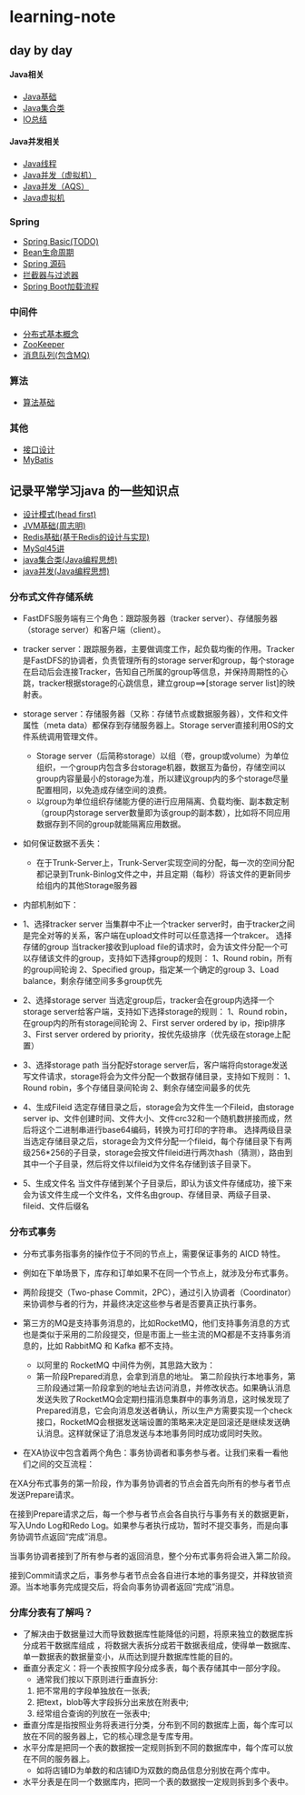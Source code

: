# learning-note
## day by day
#### Java相关
- [Java基础](https://github.com/rbmonster/learning-note/blob/master/src/main/java/com/learning/basic)
- [Java集合类](https://github.com/rbmonster/learning-note/blob/master/src/main/java/com/learning/basic/COLLECTION.md)
- [IO总结](https://github.com/rbmonster/learning-note/tree/master/src/main/java/com/learning/io/)
#### Java并发相关
  - [Java线程](https://github.com/rbmonster/learning-note/blob/master/src/main/java/com/learning/basic/THREAD.md)
  - [Java并发（虚拟机）](https://github.com/rbmonster/learning-note/blob/master/src/main/java/com/learning/basic/CONCURRENT.md)
  - [Java并发（AQS）](https://github.com/rbmonster/learning-note/blob/master/src/main/java/com/learning/basic/CONCURRENTTOOL.md)
- [Java虚拟机](https://github.com/rbmonster/learning-note/blob/master/src/main/java/com/learning/basic/JVM.md)

### Spring
- [Spring Basic(TODO)](https://github.com/rbmonster/learning-note/blob/master/src/main/java/com/four)
- [Bean生命周期](https://github.com/rbmonster/learning-note/blob/master/src/main/java/com/four/LIFECYCLE.md)
- [Spring 源码](https://github.com/rbmonster/learning-note/blob/master/src/main/java/com/four/SOURCECODE.md)
- [拦截器与过滤器](https://github.com/rbmonster/learning-note/blob/master/src/main/java/com/four/FILTERANDINTERCEPTOR.md)
- [Spring Boot加载流程](https://github.com/rbmonster/learning-note/blob/master/src/main/java/com/four/SPRINGBOOT.md)

### 中间件
- [分布式基本概念](https://github.com/rbmonster/learning-note/blob/master/src/main/java/com/learning/basic/DISTRIBUTED-SYSTEM.md)
- [ZooKeeper](https://github.com/rbmonster/learning-note/blob/master/src/main/java/com/learning/basic/ZOOKEEPER.md)
- [消息队列(包含MQ)](https://github.com/rbmonster/learning-note/blob/master/src/main/java/com/learning/basic/MESSAGEQUEUE.md)

### 算法
- [算法基础](https://github.com/rbmonster/learning-note/tree/master/src/main/java/com/learning/algorithm)

### 其他
- [接口设计](https://github.com/rbmonster/learning-note/blob/master/src/main/java/com/design/apidesign)
- [MyBatis](https://github.com/rbmonster/learning-note/blob/master/src/main/java/com/learning/basic/MYBATIS.md)

## 记录平常学习java 的一些知识点
- [设计模式(head first)](https://github.com/rbmonster/learning-note/tree/master/src/main/java/com/learning/design)
- [JVM基础(周志明)](https://github.com/rbmonster/learning-note/tree/master/src/main/java/com/learning/jvm)
- [Redis基础(基于Redis的设计与实现)](https://github.com/rbmonster/learning-note/tree/master/src/main/java/com/learning/redis)
- [MySql45讲](https://github.com/rbmonster/learning-note/tree/master/src/main/java/com/learning/mysql)
- [java集合类(Java编程思想)](https://github.com/rbmonster/learning-note/tree/master/src/main/java/com/learning/collection)
- [java并发(Java编程思想)](https://github.com/rbmonster/learning-note/tree/master/src/main/java/com/learning/concurrent)


### 分布式文件存储系统
- FastDFS服务端有三个角色：跟踪服务器（tracker server）、存储服务器（storage server）和客户端（client）。
- tracker server：跟踪服务器，主要做调度工作，起负载均衡的作用。Tracker是FastDFS的协调者，负责管理所有的storage server和group，每个storage在启动后会连接Tracker，告知自己所属的group等信息，并保持周期性的心跳，tracker根据storage的心跳信息，建立group==&gt;[storage server list]的映射表。
- storage server：存储服务器（又称：存储节点或数据服务器），文件和文件属性（meta data）都保存到存储服务器上。Storage server直接利用OS的文件系统调用管理文件。
  - Storage server（后简称storage）以组（卷，group或volume）为单位组织，一个group内包含多台storage机器，数据互为备份，存储空间以group内容量最小的storage为准，所以建议group内的多个storage尽量配置相同，以免造成存储空间的浪费。
  - 以group为单位组织存储能方便的进行应用隔离、负载均衡、副本数定制（group内storage server数量即为该group的副本数），比如将不同应用数据存到不同的group就能隔离应用数据。
  
- 如何保证数据不丢失：
  - 在于Trunk-Server上，Trunk-Server实现空间的分配，每一次的空间分配都记录到Trunk-Binlog文件之中，并且定期（每秒）将该文件的更新同步给组内的其他Storage服务器

- 内部机制如下：
- 1、选择tracker server
  当集群中不止一个tracker server时，由于tracker之间是完全对等的关系，客户端在upload文件时可以任意选择一个trakcer。 选择存储的group 当tracker接收到upload file的请求时，会为该文件分配一个可以存储该文件的group，支持如下选择group的规则：
  1、Round robin，所有的group间轮询
  2、Specified group，指定某一个确定的group
  3、Load balance，剩余存储空间多多group优先
- 2、选择storage server
  当选定group后，tracker会在group内选择一个storage server给客户端，支持如下选择storage的规则：
  1、Round robin，在group内的所有storage间轮询
  2、First server ordered by ip，按ip排序
  3、First server ordered by priority，按优先级排序（优先级在storage上配置）
- 3、选择storage path
  当分配好storage server后，客户端将向storage发送写文件请求，storage将会为文件分配一个数据存储目录，支持如下规则：
  1、Round robin，多个存储目录间轮询
  2、剩余存储空间最多的优先
- 4、生成Fileid
  选定存储目录之后，storage会为文件生一个Fileid，由storage server ip、文件创建时间、文件大小、文件crc32和一个随机数拼接而成，然后将这个二进制串进行base64编码，转换为可打印的字符串。 选择两级目录 当选定存储目录之后，storage会为文件分配一个fileid，每个存储目录下有两级256*256的子目录，storage会按文件fileid进行两次hash（猜测），路由到其中一个子目录，然后将文件以fileid为文件名存储到该子目录下。
- 5、生成文件名
  当文件存储到某个子目录后，即认为该文件存储成功，接下来会为该文件生成一个文件名，文件名由group、存储目录、两级子目录、fileid、文件后缀名
  

### 分布式事务
- 分布式事务指事务的操作位于不同的节点上，需要保证事务的 AICD 特性。
- 例如在下单场景下，库存和订单如果不在同一个节点上，就涉及分布式事务。
- 两阶段提交（Two-phase Commit，2PC），通过引入协调者（Coordinator）来协调参与者的行为，并最终决定这些参与者是否要真正执行事务。
- 第三方的MQ是支持事务消息的，比如RocketMQ，他们支持事务消息的方式也是类似于采用的二阶段提交，但是市面上一些主流的MQ都是不支持事务消息的，比如 RabbitMQ 和 Kafka 都不支持。
  - 以阿里的 RocketMQ 中间件为例，其思路大致为：
  - 第一阶段Prepared消息，会拿到消息的地址。 第二阶段执行本地事务，第三阶段通过第一阶段拿到的地址去访问消息，并修改状态。如果确认消息发送失败了RocketMQ会定期扫描消息集群中的事务消息，这时候发现了Prepared消息，它会向消息发送者确认，所以生产方需要实现一个check接口，RocketMQ会根据发送端设置的策略来决定是回滚还是继续发送确认消息。这样就保证了消息发送与本地事务同时成功或同时失败。
  
- 在XA协议中包含着两个角色：事务协调者和事务参与者。让我们来看一看他们之间的交互流程：

在XA分布式事务的第一阶段，作为事务协调者的节点会首先向所有的参与者节点发送Prepare请求。

在接到Prepare请求之后，每一个参与者节点会各自执行与事务有关的数据更新，写入Undo Log和Redo Log。如果参与者执行成功，暂时不提交事务，而是向事务协调节点返回“完成”消息。

当事务协调者接到了所有参与者的返回消息，整个分布式事务将会进入第二阶段。

接到Commit请求之后，事务参与者节点会各自进行本地的事务提交，并释放锁资源。当本地事务完成提交后，将会向事务协调者返回“完成”消息。

### 分库分表有了解吗？
- 了解决由于数据量过大而导致数据库性能降低的问题，将原来独立的数据库拆分成若干数据库组成 ，将数据大表拆分成若干数据表组成，使得单一数据库、单一数据表的数据量变小，从而达到提升数据库性能的目的。
- 垂直分表定义：将一个表按照字段分成多表，每个表存储其中一部分字段。
  - 通常我们按以下原则进行垂直拆分:
  1. 把不常用的字段单独放在一张表;
  1. 把text，blob等大字段拆分出来放在附表中;
  1. 经常组合查询的列放在一张表中;
- 垂直分库是指按照业务将表进行分类，分布到不同的数据库上面，每个库可以放在不同的服务器上，它的核心理念是专库专用。
- 水平分库是把同一个表的数据按一定规则拆到不同的数据库中，每个库可以放在不同的服务器上。
  - 如将店铺ID为单数的和店铺ID为双数的商品信息分别放在两个库中。
- 水平分表是在同一个数据库内，把同一个表的数据按一定规则拆到多个表中。